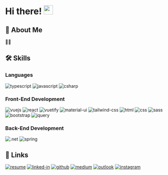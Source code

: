 # Hi there! <img src="https://media.giphy.com/media/hvRJCLFzcasrR4ia7z/giphy.gif" width="29px">

## 🚀 About Me

👨‍💻

## 🛠️ Skills

### Languages

![typescript](https://img.shields.io/badge/TypeScript-3178C6?style=for-the-badge&logo=typescript&logoColor=white)
![javascript](https://img.shields.io/badge/JavaScript-323330?style=for-the-badge&logo=javascript&logoColor=F7DF1E)
![csharp](https://img.shields.io/badge/csharp-239120?style=for-the-badge&logo=csharp&logoColor=white)

### Front-End Development

![vuejs](https://img.shields.io/badge/Vuejs-4FC08D?style=for-the-badge&logo=vue.js&logoColor=4f64c0)
![react](https://img.shields.io/badge/React-20232A?style=for-the-badge&logo=react&logoColor=61DAFB)
![vuetify](https://img.shields.io/badge/Vuetify-1867C0?style=for-the-badge&logo=vuetify&logoColor=white)
![material-ui](https://img.shields.io/badge/Material_UI-0081CB?style=for-the-badge&logo=mui&logoColor=white)
![tailwind-css](https://img.shields.io/badge/tailwind_css-06B6D4?style=for-the-badge&logo=tailwind-css&logoColor=white)
![html](https://img.shields.io/badge/HTML5-E34F26?style=for-the-badge&logo=html5&logoColor=white)
![css](https://img.shields.io/badge/CSS3-1572B6?style=for-the-badge&logo=css3&logoColor=white)
![sass](https://img.shields.io/badge/SASS-CC6699?style=for-the-badge&logo=sass&logoColor=white)
![bootstrap](https://img.shields.io/badge/Bootstrap-563D7C?style=for-the-badge&logo=bootstrap&logoColor=white)
![jquery](https://img.shields.io/badge/jQuery-0769AD?style=for-the-badge&logo=jquery&logoColor=white)

### Back-End Development

![.net](https://img.shields.io/badge/.net-512BD4?style=for-the-badge&logo=.net&logoColor=white)
![spring](https://img.shields.io/badge/spring-6DB33F?style=for-the-badge&logo=spring&logoColor=white)



## 🔗 Links
[![resume](https://img.shields.io/badge/Resume-4285F4?style=for-the-badge&logo=read-the-docs&logoColor=white)](http://www.erdincdegirmenci.com)
[![linked-in](https://img.shields.io/badge/Linked_In-0077B5?style=for-the-badge&logo=LinkedIn&logoColor=white)](https://www.linkedin.com/in/erdincdegirmenci/)
[![github](https://img.shields.io/badge/GitHub-000000?style=for-the-badge&logo=GitHub&logoColor=white)](https://github.com/erdincdegirmenci)
[![medium](https://img.shields.io/badge/medium-000000?style=for-the-badge&logo=medium&logoColor=white)](https://erdincdegirmenci.medium.com/)
[![outlook](https://img.shields.io/badge/outlook-0078D4?style=for-the-badge&logo=outlook&logoColor=white)](mailto:erdinc.degirmenci@outlook.com)
[![instagram](https://img.shields.io/badge/Instagram-E4405F?style=for-the-badge&logo=instagram&logoColor=white)](https://www.instagram.com/erdinc.degirmenci/)




<!--
**erdincdegirmenci/erdincdegirmenci** is a ✨ _special_ ✨ repository because its `README.md` (this file) appears on your GitHub profile.

Here are some ideas to get you started:

- 🔭 I’m currently working on ...
- 🌱 I’m currently learning ...
- 👯 I’m looking to collaborate on ...
- 🤔 I’m looking for help with ...
- 💬 Ask me about ...
- 📫 How to reach me: ...
- 😄 Pronouns: ...
- ⚡ Fun fact: ...
--> 
